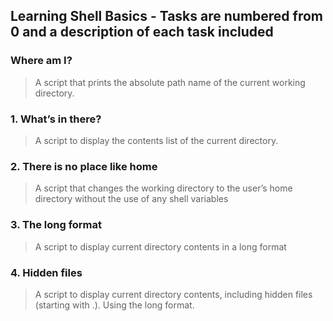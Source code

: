## Learning Shell Basics - **Tasks are numbered from 0 and a description of each task included** ##

### Where am I? ###
> A script that prints the absolute path name of the current working directory.

### 1. What’s in there? ###
> A script to display the contents list of the current directory.  

### 2. There is no place like home ###
> A script that changes the working directory to the user’s home directory without the use of any shell variables

### 3. The long format ###
> A script to display current directory contents in a long format

### 4. Hidden files ###
> A script to display current directory contents, including hidden files (starting with .). Using the long format. 
